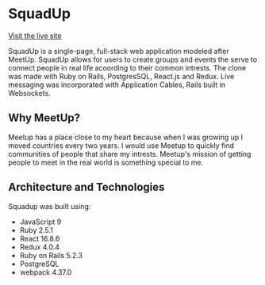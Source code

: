 # SquadUp

[Visit the live site](http://squadup-aa.herokuapp.com/)

SquadUp is a single-page, full-stack web application modeled after MeetUp. SquadUp allows for users to create groups and events the serve to connect people in real life acoording to their common intrests. The clone was made with Ruby on Rails, PostgresSQL, React.js and Redux. Live messaging was incorporated with Application Cables, Rails built in Websockets. 

## Why MeetUp?

Meetup has a place close to my heart because when I was growing up I moved countries every two years. I would use Meetup to quickly find communities of people that share my intrests. Meetup's mission of getting people to meet in the real world is something special to me.

## Architecture and Technologies
Squadup was built using:

* JavaScript 9
* Ruby 2.5.1
* React 16.8.6
* Redux 4.0.4
* Ruby on Rails 5.2.3
* PostgreSQL
* webpack 4.37.0
